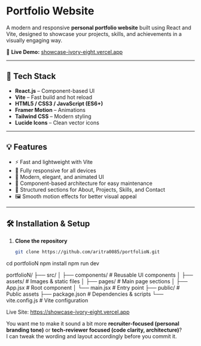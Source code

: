 # Portfolio Website

A modern and responsive **personal portfolio website** built using React and Vite, designed to showcase your projects, skills, and achievements in a visually engaging way.

🔗 **Live Demo:** [showcase-ivory-eight.vercel.app](https://showcase-ivory-eight.vercel.app)

---

## 🚀 Tech Stack
- **React.js** – Component-based UI
- **Vite** – Fast build and hot reload
- **HTML5 / CSS3 / JavaScript (ES6+)**
- **Framer Motion** – Animations
- **Tailwind CSS** – Modern styling
- **Lucide Icons** – Clean vector icons

---

## 💡 Features
- ⚡ Fast and lightweight with Vite  
- 📱 Fully responsive for all devices  
- 🎨 Modern, elegant, and animated UI  
- 🧩 Component-based architecture for easy maintenance  
- 🧠 Structured sections for About, Projects, Skills, and Contact  
- 🖼️ Smooth motion effects for better visual appeal  

---

## 🛠️ Installation & Setup

1. **Clone the repository**
   ```bash
   git clone https://github.com/aritra0085/portfolioN.git
cd portfolioN
npm install
npm run dev

portfolioN/
├── src/
│   ├── components/      # Reusable UI components
│   ├── assets/          # Images & static files
│   ├── pages/           # Main page sections
│   ├── App.jsx          # Root component
│   └── main.jsx         # Entry point
├── public/              # Public assets
├── package.json         # Dependencies & scripts
└── vite.config.js       # Vite configuration

Live Site: https://showcase-ivory-eight.vercel.app

You want me to make it sound a bit more **recruiter-focused (personal branding tone)** or **tech-reviewer focused (code clarity, architecture)**?  
I can tweak the wording and layout accordingly before you commit it.
